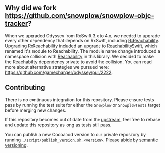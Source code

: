 ## Why did we fork https://github.com/snowplow/snowplow-objc-tracker?

When we upgraded Odyssey from RxSwift 3.x to 4.x, we needed to upgrade every other dependency that depends on RxSwift, including [RxReachability](https://github.com/gamechanger/odyssey/pull/2222). Upgrading RxReachability included an upgrade to [ReachabilitySwift](https://github.com/ashleymills/Reachability.swift), which renamed it's module to Reachability. The module name change introduced a namespace collision with [Reachability](https://github.com/tonymillion/Reachability) in this library. We decided to make the Reachability dependency private to avoid the collision. You can read more about alternative strategies we pursued here: https://github.com/gamechanger/odyssey/pull/2222.

## Contributing

There is no continuous integration for this repository. Please ensure tests pass by running the test suite for either the `Snowplow` or `SnowplowTests` target before merging new changes.

If this repository becomes out of date from the [upstream](https://github.com/snowplow/snowplow-objc-tracker), feel free to rebase and update this repository as long as tests still pass.

You can publish a new Cocoapod version to our private repository by running [`./script/publish_version.sh <version>`](https://github.com/gamechanger/snowplow-objc-tracker/blob/master/script/publish-version.sh). Please abide by [semantic versioning](https://semver.org/).
